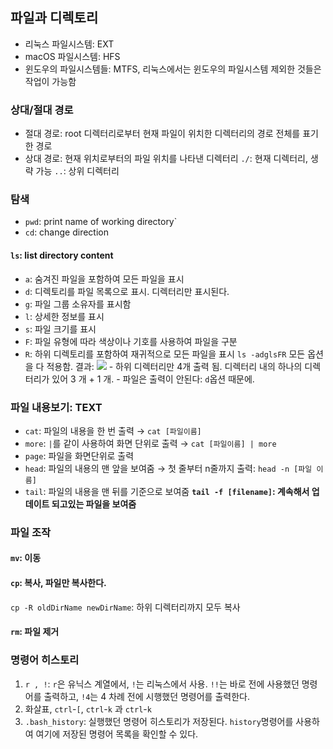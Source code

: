 ## 파일과 디렉토리
- 리눅스 파일시스템: EXT
- macOS 파일시스템: HFS
- 윈도우의 파일시스템들: MTFS, 
리눅스에서는 윈도우의 파일시스템 제외한 것들은 작업이 가능함
### 상대/절대 경로
- 절대 경로: root 디렉터리로부터 현재 파일이 위치한 디렉터리의 경로 전체를 표기한 경로
- 상대 경로: 현재 위치로부터의 파일 위치를 나타낸 디렉터리
	`./`: 현재 디렉터리, 생략 가능
	`..`: 상위 디렉터리
### 탐색
- `pwd`: print name of working directory`
- `cd`: change direction
#### `ls`: list directory content
- `a`: 숨겨진 파일을 포함하여 모든 파일을 표시
- `d`: 디렉토리를 파일 목록으로 표시. 디렉터리만 표시된다.
- `g`: 파일 그룹 소유자를 표시함
- `l`: 상세한 정보를 표시
- `s`: 파일 크기를 표시
- `F`: 파일 유형에 따라 색상이나 기호를 사용하여 파일을 구분
- `R`: 하위 디렉토리를 포함하여 재귀적으로 모든 파일을 표시
`ls -adglsFR`
	모든 옵션을 다 적용함.
	결과: ![](https://onedrive.live.com/embed?resid=C4F97B3B64AE3E7A%217073&authkey=%21AFHFSukxBqE6zOs&width=1243&height=76)
		- 하위 디렉터리만 4개 출력 됨. 디렉터리 내의 하나의 디렉터리가 있어 3 개 + 1 개.
		- 파일은 출력이 안된다: `d`옵션 때문에.
### 파일 내용보기: TEXT
- `cat`: 파일의 내용을 한 번 출력 → `cat [파일이름]`
- `more`: `|`를 같이 사용하여 화면 단위로 출력 → `cat [파일이름] | more`
- `page`: 파일을 화면단위로 출력
- `head`: 파일의 내용의 맨 앞을 보여줌 → 첫 줄부터 n줄까지 출력: `head -n [파일 이름]`
- `tail`: 파일의 내용을 맨 뒤를 기준으로 보여줌 
	**`tail -f [filename]`: 계속해서 업데이트 되고있는 파일을 보여줌**
### 파일 조작
#### `mv`: 이동

#### `cp`: 복사, 파일만 복사한다.
`cp -R oldDirName newDirName`: 하위 디렉터리까지 모두 복사
#### `rm`: 파일 제거
### 명령어 히스토리
1. `r , !`: `r`은 유닉스 계열에서, `!`는 리눅스에서 사용. `!!`는 바로 전에 사용했던 명령어를 출력하고, `!4`는 4 차례 전에 시행했던 명령어를 출력한다.
2. 화살표, `ctrl`-`[`, `ctrl`-`k` 과 `ctrl`-`k` 
3. `.bash_history`: 실행했던 명령어 히스토리가 저장된다. `history`명령어를 사용하여 여기에 저장된 명령어 목록을 확인할 수 있다.